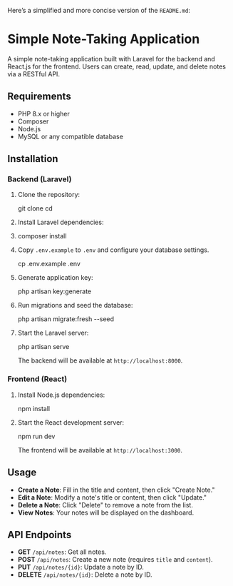 Here’s a simplified and more concise version of the `README.md`:

# Simple Note-Taking Application

A simple note-taking application built with Laravel for the backend and React.js for the frontend. Users can create, read, update, and delete notes via a RESTful API.

## Requirements

- PHP 8.x or higher
- Composer
- Node.js
- MySQL or any compatible database

## Installation

### Backend (Laravel)

1. Clone the repository:

   git clone <repository-url>
   cd <repository-folder>
  

2. Install Laravel dependencies:
3. 
   composer install
   

4. Copy `.env.example` to `.env` and configure your database settings.

   cp .env.example .env


5. Generate application key:

   php artisan key:generate
   

6. Run migrations and seed the database:

   php artisan migrate:fresh --seed
   

7. Start the Laravel server:

   php artisan serve

   The backend will be available at `http://localhost:8000`.

### Frontend (React)

1. Install Node.js dependencies:

   npm install

2. Start the React development server:

   npm run dev

   The frontend will be available at `http://localhost:3000`.

## Usage

- **Create a Note**: Fill in the title and content, then click "Create Note."
- **Edit a Note**: Modify a note's title or content, then click "Update."
- **Delete a Note**: Click "Delete" to remove a note from the list.
- **View Notes**: Your notes will be displayed on the dashboard.

## API Endpoints

- **GET** `/api/notes`: Get all notes.
- **POST** `/api/notes`: Create a new note (requires `title` and `content`).
- **PUT** `/api/notes/{id}`: Update a note by ID.
- **DELETE** `/api/notes/{id}`: Delete a note by ID.

